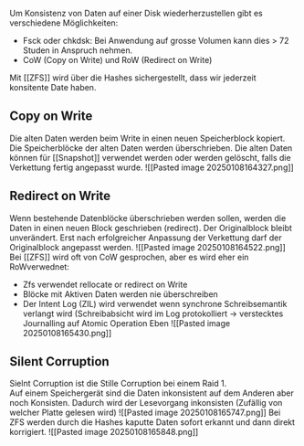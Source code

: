 Um Konsistenz von Daten auf einer Disk wiederherzustellen gibt es verschiedene Möglichkeiten:
- Fsck oder chkdsk: Bei Anwendung auf grosse Volumen kann dies > 72 Studen in Anspruch nehmen.
- CoW (Copy on Write) und RoW (Redirect on Write)

Mit [[ZFS]] wird über die Hashes sichergestellt, dass wir jederzeit konsitente Date haben.

## Copy on Write
Die alten Daten werden beim Write in einen neuen Speicherblock kopiert. Die Speicherblöcke der alten Daten werden überschrieben.
Die alten Daten können für [[Snapshot]] verwendet werden oder werden gelöscht, falls die Verkettung fertig angepasst wurde.
![[Pasted image 20250108164327.png]]

## Redirect on Write
Wenn bestehende Datenblöcke überschrieben werden sollen, werden die Daten in einen neuen Block geschrieben (redirect). Der Originalblock bleibt unverändert. Erst nach erfolgreicher Anpassung der Verkettung darf der Originalblock angepasst werden.
![[Pasted image 20250108164522.png]]
Bei [[ZFS]] wird oft von CoW gesprochen, aber es wird eher ein RoWverwednet:  

- Zfs verwendet rellocate or redirect on Write
- Blöcke mit Aktiven Daten werden nie überschreiben
- Der Intent Log (ZIL) wird verwendet wenn synchrone Schreibsemantik verlangt wird (Schreibabsicht wird im Log protokolliert -> verstecktes Journalling auf Atomic Operation Eben
![[Pasted image 20250108165430.png]]
## Silent Corruption
Sielnt Corruption ist die Stille Corruption bei einem Raid 1.  
Auf einem Speichergerät sind die Daten inkonsistent auf dem Anderen aber noch Konsisten. Dadurch wird der Lesevorgang inkonsisten (Zufällig von welcher Platte gelesen wird)
![[Pasted image 20250108165747.png]]
Bei ZFS werden durch die Hashes kaputte Daten sofort erkannt und dann direkt korrigiert.
![[Pasted image 20250108165848.png]]
